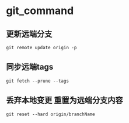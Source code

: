 # git_command

## 更新远端分支
`git remote update origin -p`

## 同步远端tags
`git fetch --prune --tags`

## 丢弃本地变更 重置为远端分支内容
`git reset --hard origin/branchName`